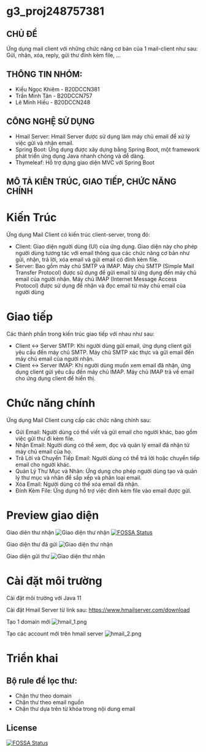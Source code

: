 # g3_proj248757381
## CHỦ ĐỀ

Ứng dụng mail client với những chức năng cơ bản của 1 mail-client như sau: Gửi, nhận, xóa, reply, gửi thư đính kèm file, …

## THÔNG TIN NHÓM:
+ Kiều Ngọc Khiêm - B20DCCN381
+ Trần Minh Tân - B20DCCN757
+ Lê Minh Hiếu - B20DCCN248

## CÔNG NGHỆ SỬ DỤNG
+ Hmail Server: Hmail Server được sử dụng làm máy chủ email để xử lý việc gửi và nhận email.
+ Spring Boot: Ứng dụng được xây dựng bằng Spring Boot, một framework phát triển ứng dụng Java nhanh chóng và dễ dàng.
+ Thymeleaf: Hỗ trợ dựng giao diện MVC với Spring Boot

## MÔ TẢ KIÊN TRÚC, GIAO TIẾP, CHỨC NĂNG CHÍNH

# Kiến Trúc
Ứng dụng Mail Client có kiến trúc client-server, trong đó:
+ Client: Giao diện người dùng (UI) của ứng dụng. Giao diện này cho phép người dùng tương tác với email thông qua các chức năng cơ bản như gửi, nhận, trả lời, xóa email và gửi email có đính kèm file.
+ Server: Bao gồm máy chủ SMTP và IMAP. Máy chủ SMTP (Simple Mail Transfer Protocol) được sử dụng để gửi email từ ứng dụng đến máy chủ email của người nhận. Máy chủ IMAP (Internet Message Access Protocol) được sử dụng để nhận và đọc email từ máy chủ email của người dùng

# Giao tiếp
Các thành phần trong kiến trúc giao tiếp với nhau như sau:
+ Client <-> Server SMTP: Khi người dùng gửi email, ứng dụng client gửi yêu cầu đến máy chủ SMTP. Máy chủ SMTP xác thực và gửi email đến máy chủ email của người nhận.
+ Client <-> Server IMAP: Khi người dùng muốn xem email đã nhận, ứng dụng client gửi yêu cầu đến máy chủ IMAP. Máy chủ IMAP trả về email cho ứng dụng client để hiển thị.

# Chức năng chính
Ứng dụng Mail Client cung cấp các chức năng chính sau:

+ Gửi Email: Người dùng có thể viết và gửi email cho người khác, bao gồm việc gửi thư đi kèm file.
+ Nhận Email: Người dùng có thể xem, đọc và quản lý email đã nhận từ máy chủ email của họ.
+ Trả Lời và Chuyển Tiếp Email: Người dùng có thể trả lời hoặc chuyển tiếp email cho người khác.
+ Quản Lý Thư Mục và Nhãn: Ứng dụng cho phép người dùng tạo và quản lý thư mục và nhãn để sắp xếp và phân loại email.
+ Xóa Email: Người dùng có thể xóa email đã nhận.
+ Đính Kèm File: Ứng dụng hỗ trợ việc đính kèm file vào email được gửi.

# Preview giao diện
Giao diên thư nhận
![Giao diện thư nhận](image/giao_dien_thu_nhan.jpg)
[![FOSSA Status](https://app.fossa.com/api/projects/git%2Bgithub.com%2FMingHieu%2FPTIT-LTM-MailServer.svg?type=shield)](https://app.fossa.com/projects/git%2Bgithub.com%2FMingHieu%2FPTIT-LTM-MailServer?ref=badge_shield)

Giao diện thư đã gửi
![Giao diện thư nhận](image/giao_dien_thu_gui.png)

Giao diện gửi thư
![Giao diện thư nhận](image/giao_dien_gui_thu.png)
# Cài đặt môi trường
Cài đặt môi trường với Java 11

Cài đặt Hmail Server từ link sau: https://www.hmailserver.com/download

Tạo 1 domain mới
![hmail_1.png](image/hmail_1.png)

Tạo các account mới trên hmail server
![hmail_2.png](image/hmail_2.png)
# Triển khai
## Bộ rule để lọc thư: 
+ Chặn thư theo domain
+ Chặn thư theo email nguồn
+ Chặn thư dựa trên từ khóa trong nội dung email


## License
[![FOSSA Status](https://app.fossa.com/api/projects/git%2Bgithub.com%2FMingHieu%2FPTIT-LTM-MailServer.svg?type=large)](https://app.fossa.com/projects/git%2Bgithub.com%2FMingHieu%2FPTIT-LTM-MailServer?ref=badge_large)